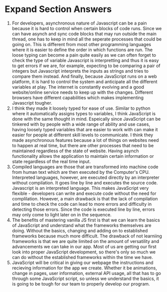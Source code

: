 # Expand Section Answers

1. For developers, asynchronous nature of Javascript can be a pain because it is hard to control when certain blocks of code runs. Since we can have asynch and sync code blocks that may run outside the main thread, one has to keep in mind all the seperate processes that could be going on. This is different from most other programming languages where it is easier to define the order in which functions are run. The loose typing can become a pain quite easily as we can often forget to check the type of variable Javascript is interpretting and thus it is easy to get errors if we are, for example, expecting to be comparing a pair of integers but Javascript interprets the inputs as strings and tries to compare them instead. And finally, because JavaScript runs on a web platform, it is hard to control the system and anticipate all the different variables at play. The internet is constantly evolving and a good website/online service needs to keep up with the changes. Different browsers have different capabilities which makes implementing Javascript tougher. 
2. I think they made it loosely typed for ease of use. Similar to python where it automatically assigns types to variables, I think JavaScript is done with the same thought in mind. Espeically since JavaScript can be tinkered with by people with a wide range of ability and use cases, having loosely typed variables that are easier to work with can make it easier for people at different skill levels to communicate. I think they made asynchronous features because a lot of things on websites need to happen at real time, but there are other processes that need to be maintained regardless of the state of website. Having asynch functionality allows the application to maintain certain information or state regardless of the real time input.
3. Compiled languages are those that are transformed into machine code from human text which are then executed by the Computer's CPU. Interpreted languages, however, are executed directly by an interpreter without compilation. It goes line by line and executes the source code. Javascript is an interpreted language. This makes JavaScript very flexible - developers can write and execute code without the need for complilation. However, a main drawback is that the lack of compilation and time to check the code can lead to more errors and difficulty in detecting those errors. Since the code is executed line by line, errors may only come to light later on in the sequence. 
4. The benefits of mastering vanilla JS first is that we can learn the basics of JavaScript and understand what the frameworks themselves are doing. Without the basics, changing and adding on to established frameworks because much more difficult. The drawback of not learniing frameworks is that we are quite limited on the amount of versatility and advancements we can take in our app. Most of us are getting our first look into proper JavaScript development, so there's only so much we can do without the established frameworks within the time we have. 
5. JavaScript will be critical in giving our webpage the instructions and recieving information for the app we create. Whether it be animations, change in pages, user information, external API usage, all that has to go through some JavaScript script, so unless we understand the basics, it is going to be tough for our team to properly develop our program. 